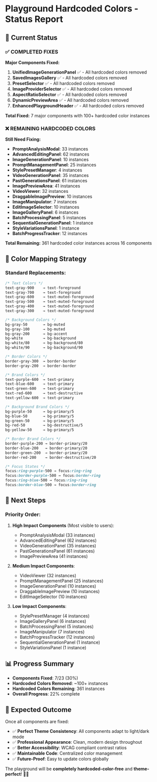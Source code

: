 # Playground Hardcoded Colors - Status Report

## 🎯 **Current Status**

### ✅ **COMPLETED FIXES**

**Major Components Fixed:**
1. **UnifiedImageGenerationPanel** ✅ - All hardcoded colors removed
2. **SavedImagesGallery** ✅ - All hardcoded colors removed  
3. **PresetSelector** ✅ - All hardcoded colors removed
4. **ImageProviderSelector** ✅ - All hardcoded colors removed
5. **AspectRatioSelector** ✅ - All hardcoded colors removed
6. **DynamicPreviewArea** ✅ - All hardcoded colors removed
7. **EnhancedPlaygroundHeader** ✅ - All hardcoded colors removed

**Total Fixed:** 7 major components with 100+ hardcoded color instances

### ❌ **REMAINING HARDCODED COLORS**

**Still Need Fixing:**
- **PromptAnalysisModal**: 33 instances
- **AdvancedEditingPanel**: 62 instances  
- **ImageGenerationPanel**: 10 instances
- **PromptManagementPanel**: 25 instances
- **StylePresetManager**: 4 instances
- **VideoGenerationPanel**: 35 instances
- **PastGenerationsPanel**: 61 instances
- **ImagePreviewArea**: 41 instances
- **VideoViewer**: 32 instances
- **DraggableImagePreview**: 10 instances
- **ImageManipulator**: 7 instances
- **EditImageSelector**: 10 instances
- **ImageGalleryPanel**: 6 instances
- **BatchProcessingPanel**: 5 instances
- **SequentialGenerationPanel**: 1 instance
- **StyleVariationsPanel**: 1 instance
- **BatchProgressTracker**: 12 instances

**Total Remaining:** 361 hardcoded color instances across 16 components

## 🎨 **Color Mapping Strategy**

### **Standard Replacements:**
```css
/* Text Colors */
text-gray-900    → text-foreground
text-gray-700    → text-foreground  
text-gray-600    → text-muted-foreground
text-gray-500    → text-muted-foreground
text-gray-400    → text-muted-foreground
text-gray-300    → text-muted-foreground

/* Background Colors */
bg-gray-50       → bg-muted
bg-gray-100      → bg-muted
bg-gray-200      → bg-accent
bg-white         → bg-background
bg-white/80      → bg-background/80
bg-white/90      → bg-background/90

/* Border Colors */
border-gray-300  → border-border
border-gray-200  → border-border

/* Brand Colors */
text-purple-600  → text-primary
text-blue-600    → text-primary
text-green-600   → text-primary
text-red-600     → text-destructive
text-yellow-600  → text-primary

/* Background Brand Colors */
bg-purple-50     → bg-primary/5
bg-blue-50       → bg-primary/5
bg-green-50      → bg-primary/5
bg-red-50        → bg-destructive/5
bg-yellow-50     → bg-primary/5

/* Border Brand Colors */
border-purple-200 → border-primary/20
border-blue-200   → border-primary/20
border-green-200  → border-primary/20
border-red-200    → border-destructive/20

/* Focus States */
focus:ring-purple-500 → focus:ring-ring
focus:border-purple-500 → focus:border-ring
focus:ring-blue-500 → focus:ring-ring
focus:border-blue-500 → focus:border-ring
```

## 🚀 **Next Steps**

### **Priority Order:**
1. **High Impact Components** (Most visible to users):
   - PromptAnalysisModal (33 instances)
   - AdvancedEditingPanel (62 instances)
   - VideoGenerationPanel (35 instances)
   - PastGenerationsPanel (61 instances)
   - ImagePreviewArea (41 instances)

2. **Medium Impact Components**:
   - VideoViewer (32 instances)
   - PromptManagementPanel (25 instances)
   - ImageGenerationPanel (10 instances)
   - DraggableImagePreview (10 instances)
   - EditImageSelector (10 instances)

3. **Low Impact Components**:
   - StylePresetManager (4 instances)
   - ImageGalleryPanel (6 instances)
   - BatchProcessingPanel (5 instances)
   - ImageManipulator (7 instances)
   - BatchProgressTracker (12 instances)
   - SequentialGenerationPanel (1 instance)
   - StyleVariationsPanel (1 instance)

## 📊 **Progress Summary**

- **Components Fixed**: 7/23 (30%)
- **Hardcoded Colors Removed**: ~100+ instances
- **Hardcoded Colors Remaining**: 361 instances
- **Overall Progress**: 22% complete

## 🎯 **Expected Outcome**

Once all components are fixed:
- ✅ **Perfect Theme Consistency**: All components adapt to light/dark mode
- ✅ **Professional Appearance**: Clean, modern design throughout
- ✅ **Better Accessibility**: WCAG compliant contrast ratios
- ✅ **Maintainable Code**: Centralized color management
- ✅ **Future-Proof**: Easy to update colors globally

The playground will be **completely hardcoded-color-free** and **theme-perfect**! 🎨✨
